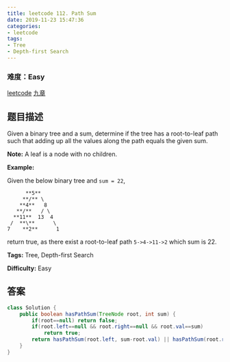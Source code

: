 ```yaml
---
title: leetcode 112. Path Sum
date: 2019-11-23 15:47:36
categories:
- leetcode
tags:
- Tree
- Depth-first Search
---
```

### 难度：Easy

<a href="https://leetcode.com/problems/path-sum/">leetcode</a>
<a href="https://www.jiuzhang.com/solution/path-sum/">九章</a>
## 题目描述
Given a binary tree and a sum, determine if the tree has a root-to-leaf path
such that adding up all the values along the path equals the given sum.

**Note:**  A leaf is a node with no children.

**Example:**

Given the below binary tree and `sum = 22`,
        
          **5**
         **/** \
        **4**   8
       **/**   / \
      **11**  13  4
     /  **\**      \
    7    **2**      1
    

return true, as there exist a root-to-leaf path `5->4->11->2` which sum is 22.


**Tags:** Tree, Depth-first Search

**Difficulty:** Easy
## 答案
<!--more-->
```java
class Solution {
    public boolean hasPathSum(TreeNode root, int sum) {
        if(root==null) return false;
        if(root.left==null && root.right==null && root.val==sum)
            return true;
        return hasPathSum(root.left, sum-root.val) || hasPathSum(root.right, sum-root.val);
    }
}
```
